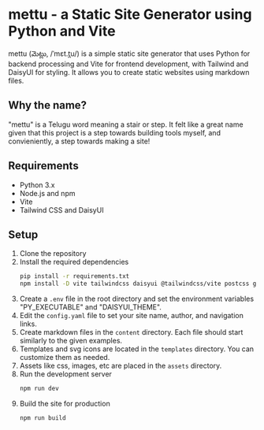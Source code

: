 # mettu - a Static Site Generator using Python and Vite

mettu (మెట్లు, /ˈmɛt.t̪u/) is a simple static site generator that uses Python for backend processing and Vite for frontend development, with Tailwind and DaisyUI for styling. It allows you to create static websites using markdown files.

## Why the name?
"mettu" is a Telugu word meaning a stair or step. It felt like a great name given that this project is a step towards building tools myself, and convieniently, a step towards making a site!

## Requirements
- Python 3.x
- Node.js and npm
- Vite
- Tailwind CSS and DaisyUI

## Setup
1. Clone the repository
2. Install the required dependencies
   ```bash
   pip install -r requirements.txt
   npm install -D vite tailwindcss daisyui @tailwindcss/vite postcss glob 
   ```
3. Create a `.env` file in the root directory and set the environment variables "PY_EXECUTABLE" and "DAISYUI_THEME".
4. Edit the `config.yaml` file to set your site name, author, and navigation links.
5. Create markdown files in the `content` directory. Each file should start similarly to the given examples.
6. Templates and svg icons are located in the `templates` directory. You can customize them as needed.
7. Assets like css, images, etc are placed in the `assets` directory.
8. Run the development server
   ```bash
   npm run dev
   ```
9. Build the site for production
   ```bash
   npm run build
   ```